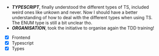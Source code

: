 - ***TYPESCRIPT***, finally understood the different types of TS, included weird ones like unkown and never. Now I should have a better understanding of how to deal with the different types when using TS. The ENUM type is still a bit unclear tho.
- ***ORGANISATION***, took the initiative to organise again the TDD training!

- [x] Frontend
- [x] Typescript
- [x] Types

